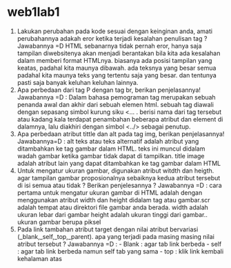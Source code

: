 # web1lab1
1. Lakukan perubahan pada kode sesuai dengan keinginan anda, amati perubahannya adakah eror ketika terjadi kesalahan penulisan tag ?
 Jawabannya =D  HTML sebanarnya tidak pernah eror, hanya saja tampilan diwebsitenya akan menjadi berantakan bila kita ada kesalahan dalam memberi format HTMLnya. biasanya ada posisi tampilan yang keatas, padahal kita maunya dibawah. ada teksnya yang besar semua padahal kita maunya teks yang tertentu saja yang besar. dan tentunya pasti saja banyak keluhan keluhan lainnya.
2. Apa perbedaan dari tag P dengan tag br, berikan penjelasannya!
  Jawabannya =D : Dalam bahasa pemograman tag merupakan sebuah penanda awal dan akhir dari sebuah elemen html. sebuah tag diawali dengan sepasang simbol kurung siku <...
  . berisi nama dari tag tersebut atau kadang kala terdapat penambahan beberapa atribut dan element di dalamnya, lalu diakhiri dengan simbol <../> sebagai penutup.
3. Apa perbedaan atribut tittle dan alt pada tag img, berikan penjelasannya!
  Jawabannya=D : alt teks atau teks alternatif adalah atribut yang ditambahkan ke tag gambar dalam HTML. teks ini muncul didalam wadah gambar ketika gambar tidak dapat di tampilkan.
   title image adalah atribut lain yang dapat ditambahkan ke tag gambar dalam HTML
4. Untuk mengatur ukuran gambar, digunakan atribut witdth dan heigth. agar tampilan gambar proposionalnya sebaiknya kedua atribut tersebut di isi semua atau tidak ? Berikan penjelesannya ?
  Jawabannya =D : cara pertama untuk mengatur ukuran gambar di HTML adalah dengan menggunakan atribut width dan height didalam tag atau gambar.scr adalah tempat atau direktori file gambar anda berada. width adalah ukuran lebar dari gambar height adalah ukuran tinggi dari gambar.. ukuran gambar berupa piksel
5. Pada link tambahan atribut target dengan nilai atribut bervariasi (_blank,_self,_top,_parent). apa yang terjadi pada masing masing nilai atribut tersebut ?
Jawabannya =D : - Blank : agar tab link berbeda
                - self : agar tab link berbeda namun self tab yang sama
                - top : klik link kembali kehalaman atas
